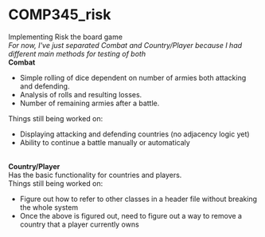 # COMP345_risk
Implementing Risk the board game
</br>
<i>For now, I've just separated Combat and Country/Player because I had different main methods for testing of both</i>
</br>
<strong>Combat</strong>
</br>
<ul>
<li>Simple rolling of dice dependent on number of armies both attacking and defending.</li>
<li>Analysis of rolls and resulting losses.</li>
<li>Number of remaining armies after a battle.</li>
</ul>
Things still being worked on:
<ul>
<li>Displaying attacking and defending countries (no adjacency logic yet)</li>
<li>Ability to continue a battle manually or automaticaly</li>
</ul>
</br>
<strong>Country/Player</strong>
</br>
Has the basic functionality for countries and players.
</br>
Things still being worked on:
<ul>
<li>Figure out how to refer to other classes in a header file without breaking the whole system</li>
<li>Once the above is figured out, need to figure out a way to remove a country that a player currently owns</li>
</ul>
